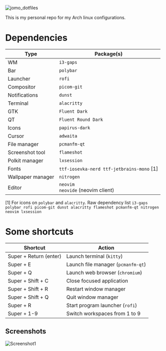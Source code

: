 
![jomo_dotfiles](https://cdn.discordapp.com/attachments/739162076886597715/954111167926767636/unknown.png)

This is my personal repo for my Arch linux configurations.

# Dependencies

| Type                  | Package(s)                |
|-----------------------|---------------------------|
| WM                    | `i3-gaps`                                
| Bar                   | `polybar`                                
| Launcher              | `rofi`                                   
| Compositor            | `picom-git`                              
| Notifications         | `dunst`                                  
| Terminal              | `alacritty`                              
| GTK                   | `Fluent Dark`                            
| QT                    | `Fluent Round Dark`                      
| Icons                 | `papirus-dark`                           
| Cursor                | `adwaita`                                
| File manager          | `pcmanfm-qt`                             
| Screenshot tool       | `flameshot`                              
| Polkit manager        | `lxsession`                              
| Fonts                 | `ttf-iosevka-nerd ttf-jetbrains-mono` [1]
| Wallpaper manager     | `nitrogen`                               
| Editor                | `neovim`<br> `neovide` (neovim client)   
[1] For icons on `polybar` and `alacritty`.
Raw dependency list `i3-gaps polybar rofi picom-git dunst alacritty flameshot pcmanfm-qt nitrogen neovim lxsession`

# Some shortcuts
| Shortcut               | Action                        |
|------------------------|-------------------------------|
| Super + Return (enter) | Launch terminal (`kitty`)         
| Super + E              | Launch file manager (`pcmanfm-qt`)
| Super + Q              | Launch web browser (`chromium`)   
| Super + Shift + C      | Close focused application         
| Super + Shift + R      | Restart window manager            
| Super + Shift + Q      | Quit window manager               
| Super + R              | Start program launcher (`rofi`)   
| Super + 1-9            | Switch workspaces from 1 to 9     

## Screenshots

![Screenshot1](https://cdn.discordapp.com/attachments/739162076886597715/953326286829408267/rice.png)
